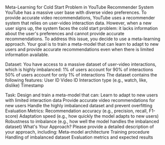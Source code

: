 Meta-Learning for Cold Start Problem in YouTube Recommender System
YouTube has a massive user base with diverse video preferences. To provide accurate video recommendations, YouTube uses a recommender system that relies on user-video interaction data. However, when a new user signs up, the system faces the cold start problem: it lacks information about the user's preferences and cannot provide accurate recommendations.
To address this issue, you decide to use a meta-learning approach. Your goal is to train a meta-model that can learn to adapt to new users and provide accurate recommendations even when there is limited information available.


Dataset:
                    You have access to a massive dataset of user-video interactions, which is highly imbalanced:
                    1% of users account for 90% of interactions
                    50% of users account for only 1% of interactions
                    The dataset contains the following features:
                    User ID
                    Video ID
                    Interaction type (e.g., watch, like, dislike)
                    Timestamp


Task:
        Design and train a meta-model that can:
        Learn to adapt to new users with limited interaction data
        Provide accurate video recommendations for new users
        Handle the highly imbalanced dataset and prevent overfitting
        Evaluation Metrics:
        Recommendation accuracy (e.g., precision, recall, F1-score)
        Adaptation speed (e.g., how quickly the model adapts to new users)
        Robustness to imbalance (e.g., how well the model handles the imbalanced dataset)
        What's Your Approach?
        Please provide a detailed description of your approach, including:
        Meta-model architecture
        Training procedure
        Handling of imbalanced dataset
        Evaluation metrics and expected results
